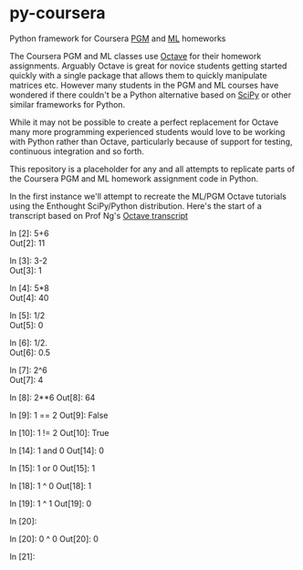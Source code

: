 py-coursera
===========

Python framework for Coursera [PGM](https://www.coursera.org/course/pgm) and [ML](https://www.coursera.org/course/ml) homeworks

The Coursera PGM and ML classes use [Octave](http://www.gnu.org/software/octave/) for their homework assignments.  Arguably Octave is great for novice students getting started quickly with a single package that allows them to quickly manipulate matrices etc.  However many students in the PGM and ML courses have wondered if there couldn't be a Python alternative based on [SciPy](http://www.scipy.org/) or other similar frameworks for Python.

While it may not be possible to create a perfect replacement for Octave many more programming experienced students would love to be working with Python rather than Octave, particularly because of support for testing, continuous integration and so forth.

This repository is a placeholder for any and all attempts to replicate parts of the Coursera PGM and ML homework assignment code in Python.

In the first instance we'll attempt to recreate the ML/PGM Octave tutorials using the Enthought SciPy/Python distribution.  Here's the start of a transcript based on Prof Ng's [Octave transcript](http://spark-university.s3.amazonaws.com/stanford-pgm/slides/octave_session.m)

In [2]: 5+6  
Out[2]: 11

In [3]: 3-2    
Out[3]: 1

In [4]: 5*8  
Out[4]: 40

In [5]: 1/2  
Out[5]: 0

In [6]: 1/2.  
Out[6]: 0.5

In [7]: 2^6  
Out[7]: 4

In [8]: 2**6
Out[8]: 64

In [9]: 1 == 2
Out[9]: False

In [10]: 1 != 2
Out[10]: True

In [14]: 1 and 0
Out[14]: 0

In [15]: 1 or 0
Out[15]: 1

In [18]: 1 ^ 0
Out[18]: 1

In [19]: 1 ^ 1
Out[19]: 0

In [20]: 

In [20]: 0 ^ 0
Out[20]: 0

In [21]: 
